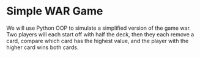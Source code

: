 <h1>Simple WAR Game</h1>

We will use Python OOP to simulate a simplified version of the game war. Two players will each start off with half the deck, 
then they each remove a card, compare which card has the highest value, and the player with the higher card wins both cards.

